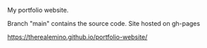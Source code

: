 My portfolio website.

Branch "main" contains the source code. Site hosted on gh-pages

https://therealemino.github.io/portfolio-website/
